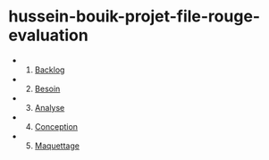 # hussein-bouik-projet-file-rouge-evaluation

- 1. [Backlog](1.Backlog/1.backlog.md)
- 2. [Besoin](2.Besoin/besoin.md) 
- 3. [Analyse](3.Analyse/analyse.md)  
- 4. [Conception](4.Conception/conception.md) 
- 5. [Maquettage](5.Maquettage/maquettage.md) 
<!-- - 6. [Test](6.Test/test.md)
- 7. [Déploiement](7.Déploiement/déploiement.md) -->